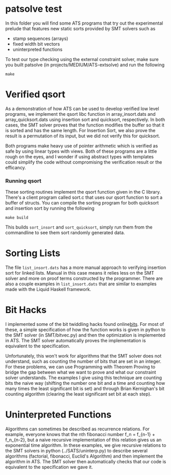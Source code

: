 patsolve test
=============

In this folder you will find some ATS programs that try
out the experimental prelude that features new static sorts
provided by SMT solvers such as

   - stamp sequences (arrays)
   - fixed width bit vectors
   - uninterpreted functions


To test our type checking using the external constraint solver, make sure
you built patsolve (in projects/MEDIUM/ATS-extsolve) and run the following

    make


Verified qsort
==============

As a demonstration of how ATS can be used to develop verified low
level programs, we implement the qsort libc function in array_insort.dats
and array_quicksort.dats using insertion sort and quicksort, respectively.
In both cases, the SMT solver proves that the function modifies the buffer
so that it is sorted and has the same length. For Insertion Sort, we also
prove the result is a permutation of its input, but we did not verify this
for quicksort.

Both programs make heavy use of pointer arithmetic which is verified as safe
by using linear types with views. Both of these programs are a little rough 
on the eyes, and I wonder if using abstract types with templates could 
simplify the code without compromising the verification result or the 
efficancy.

### Running qsort

These sorting routines implement the qsort function given in the C library.
There's a client program called sort.c that uses our qsort function to sort
a buffer of structs. You can compile the sorting program for both quicksort
and insertion sort by running the following

    make build

This builds `sort_insort` and `sort_quicksort`, simply run them from the
commandline to see them sort randomly generated data.

Sorting Lists
=============

The file `list_insort.dats` has a more manual approach to verifying insertion
sort for linked lists. Manual in this case means it relies less on the SMT
solver and more on proof terms constructed by the programmer. There are also
a couple examples in `list_insort.dats` that are similar to examples made with
the Liquid Haskell framework.

Bit Hacks
=========

I implemented some of the bit twiddling hacks found online[bits]. For
most of these, a simple specification of how the function works is given
in python to the SMT solver (in SMT/bitvec.py) and then the optimization
is implemented in ATS. The SMT solver automatically proves the implementation
is equivalent to the specification.

Unfortunately, this won't work for algorithms that the SMT solver does not
understand, such as counting the number of bits that are set in an integer.
For these problems, we can use Programming with Theorem Proving to bridge
the gap between what we want to prove and what our constraint solver 
understands. The examples I give using this technique are counting bits 
the naive way (shifting the number one bit and a time and counting how 
many times the least significant bit is set) and through Brian Kernighan's
bit counting algorithm (clearing the least significant set bit at each step).

Uninterpreted Functions
========================

Algorithms can sometimes be described as recurrence relations. For example,
everyone knows that the nth fibonacci number f_n = f_{n-1} + f_n_{n-2}, but
a naive recursive implementation of this relation gives us an exponential
time algorithm. In these examples, we give recursive relations to the SMT 
solvers in python (../SATS/uninterp.py) to describe several algorithms 
(factorial, fibonacci, Euclid's Algorithm) and then implement the algorithm 
in ATS. The SMT solver then automatically checks that our code is 
equivalent to the specification we gave it. 

[bits]: https://graphics.stanford.edu/~seander/bithacks.html
